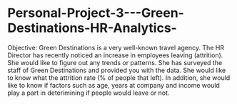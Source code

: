 # Personal-Project-3---Green-Destinations-HR-Analytics-

Objective: Green Destinations is a very well-known travel agency. The HR Director has recently noticed an increase in employees leaving (attrition). She would like to figure out any trends or patterns. She has surveyed the staff of Green Destinations and provided you with the data. She would like to know what the attrition rate (% of people that left). In addition, she would like to know if factors such as age, years at company and income would play a part in deterimining if people would leave or not. 

